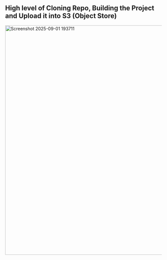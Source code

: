 ## High level of Cloning Repo, Building the Project and Upload it into S3 (Object Store)

<img width="1165" height="737" alt="Screenshot 2025-09-01 193711" src="https://github.com/user-attachments/assets/88cf8d89-e3f7-4b4c-8a22-4a894f53b737" />
